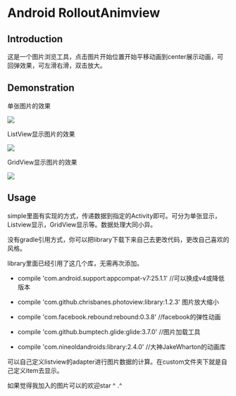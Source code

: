 Android RolloutAnimview
==
Introduction
--
这是一个图片浏览工具，点击图片开始位置开始平移动画到center展示动画，可回弹效果，可左滑右滑，双击放大。

Demonstration
--
单张图片的效果

![](https://github.com/Arthurshen98/RolloutAnimView/blob/master/gif/rollout_1.gif) 

ListView显示图片的效果

![](https://github.com/Arthurshen98/RolloutAnimView/blob/master/gif/rollout_7.gif) 

GridView显示图片的效果

![](https://github.com/Arthurshen98/RolloutAnimView/blob/master/gif/rollout_10.gif) 

Usage
--
simple里面有实现的方式，传递数据到指定的Activity即可。可分为单张显示，Listview显示，GridView显示等。数据处理大同小异。

没有gradle引用方式，你可以把library下载下来自己去更改代码，更改自己喜欢的风格。

library里面已经引用了这几个库，无需再次添加。  

 * compile 'com.android.support:appcompat-v7:25.1.1' //可以换成v4或降低版本
 
 * compile 'com.github.chrisbanes.photoview:library:1.2.3' 图片放大缩小
 
 * compile 'com.facebook.rebound:rebound:0.3.8' //facebook的弹性动画
 
 * compile 'com.github.bumptech.glide:glide:3.7.0' //图片加载工具
 
 * compile 'com.nineoldandroids:library:2.4.0' //大神JakeWharton的动画库
 
 可以自己定义listview的adapter进行图片数据的计算。在custom文件夹下就是自己定义item去显示。
 
 如果觉得我加入的图片可以的欢迎star ^ .^
